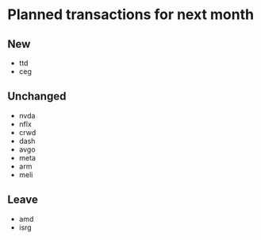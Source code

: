 # Planned transactions for next month

## New
+ ttd
+ ceg
## Unchanged
* nvda
* nflx
* crwd
* dash
* avgo
* meta
* arm
* meli
## Leave
- amd
- isrg
